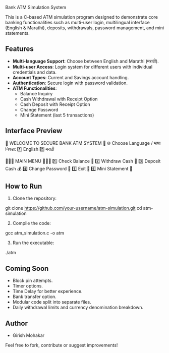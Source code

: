 Bank ATM Simulation System

This is a C-based ATM simulation program designed to demonstrate core banking functionalities such as multi-user login, multilingual interface (English & Marathi), deposits, withdrawals, password management, and mini statements.

## Features

- **Multi-language Support**: Choose between English and Marathi (मराठी).
- **Multi-user Access**: Login system for different users with individual credentials and data.
- **Account Types**: Current and Savings account handling.
- **Authentication**: Secure login with password validation.
- **ATM Functionalities**:
  - Balance Inquiry
  - Cash Withdrawal with Receipt Option
  - Cash Deposit with Receipt Option
  - Change Password
  - Mini Statement (last 5 transactions)

## Interface Preview

🏦 WELCOME TO SECURE BANK ATM SYSTEM 🏦 🌐 Choose Language / भाषा निवडा: 1️⃣  English 2️⃣  मराठी

🔸🔸🔸 MAIN MENU 🔸🔸🔸 1️⃣  Check Balance 🧾 2️⃣  Withdraw Cash 💸 3️⃣  Deposit Cash 💰 4️⃣  Change Password 🔄 5️⃣  Exit 🚪 6️⃣  Mini Statement 🧾

## How to Run

1. Clone the repository:

git clone https://github.com/your-username/atm-simulation.git cd atm-simulation

2. Compile the code:

gcc atm_simulation.c -o atm

3. Run the executable:

./atm

## Coming Soon

- Block pin attempts.
- Timer options.
- Time Delay for better experience.
- Bank transfer option.
- Modular code split into separate files.
- Daily withdrawal limits and currency denomination breakdown.

## Author

- Girish Mohakar 

Feel free to fork, contribute or suggest improvements!


